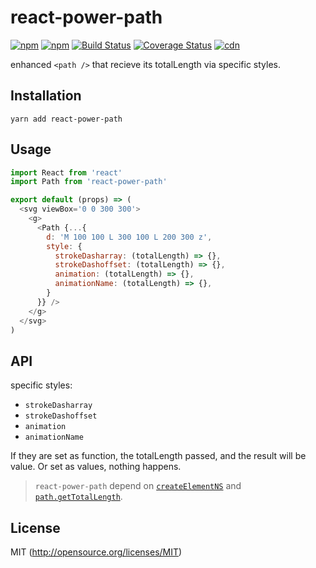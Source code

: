 # react-power-path

[![npm](https://img.shields.io/npm/v/react-power-path.svg?style=flat-square)](https://www.npmjs.com/package/react-power-path)
[![npm](https://img.shields.io/npm/dm/react-power-path.svg?style=flat-square)](https://www.npmjs.com/package/react-power-path)
[![Build Status](https://img.shields.io/travis/kthjm/react-power-path.svg?style=flat-square)](https://travis-ci.org/kthjm/react-power-path)
[![Coverage Status](https://img.shields.io/codecov/c/github/kthjm/react-power-path.svg?style=flat-square)](https://codecov.io/github/kthjm/react-power-path)
[![cdn](https://img.shields.io/badge/jsdelivr-latest-e84d3c.svg?style=flat-square)](https://cdn.jsdelivr.net/npm/react-power-path/dist/react-power-path.min.js)

enhanced `<path />` that recieve its totalLength via specific styles.

## Installation
```shell
yarn add react-power-path
```

## Usage
```js
import React from 'react'
import Path from 'react-power-path'

export default (props) => (
  <svg viewBox='0 0 300 300'>
    <g>
      <Path {...{
        d: 'M 100 100 L 300 100 L 200 300 z',
        style: {
          strokeDasharray: (totalLength) => {},
          strokeDashoffset: (totalLength) => {},
          animation: (totalLength) => {},
          animationName: (totalLength) => {},
        }
      }} />
    </g>
  </svg>
)

```

## API

specific styles:
- `strokeDasharray`
- `strokeDashoffset`
- `animation`
- `animationName`

If they are set as function, the totalLength passed, and the result will be value. Or set as values, nothing happens.

> `react-power-path` depend on [`createElementNS`](https://developer.mozilla.org/ja/docs/Web/API/Document/createElementNS) and [`path.getTotalLength`](https://developer.mozilla.org/en-US/docs/Web/API/SVGGeometryElement/getTotalLength).

## License
MIT (http://opensource.org/licenses/MIT)
